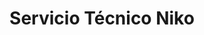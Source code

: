 ---
title: "Servicio Técnico Niko"
url: /bogota-d-c/servicio-tecnico-niko/
shop: reparación de automóviles
---